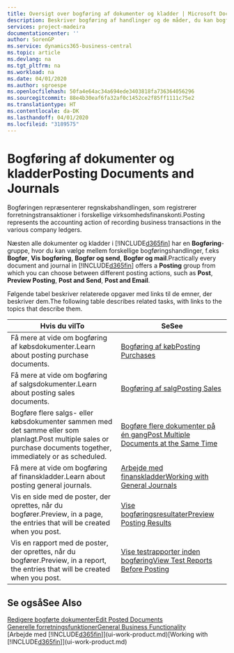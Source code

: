 ```yaml
---
title: Oversigt over bogføring af dokumenter og kladder | Microsoft Docs
description: Beskriver bogføring af handlinger og de måder, du kan bogføre dokumenter og kladder.
services: project-madeira
documentationcenter: ''
author: SorenGP
ms.service: dynamics365-business-central
ms.topic: article
ms.devlang: na
ms.tgt_pltfrm: na
ms.workload: na
ms.date: 04/01/2020
ms.author: sgroespe
ms.openlocfilehash: 50fa4e64ac34a694ede3403818fa736364056296
ms.sourcegitcommit: 88e4b30eaf6fa32af0c1452ce2f85ff1111c75e2
ms.translationtype: HT
ms.contentlocale: da-DK
ms.lasthandoff: 04/01/2020
ms.locfileid: "3189575"
---
```

# <a name="posting-documents-and-journals"></a><span data-ttu-id="70521-103">Bogføring af dokumenter og kladder</span><span class="sxs-lookup"><span data-stu-id="70521-103">Posting Documents and Journals</span></span>
<span data-ttu-id="70521-104">Bogføringen repræsenterer regnskabshandlingen, som registrerer forretningstransaktioner i forskellige virksomhedsfinanskonti.</span><span class="sxs-lookup"><span data-stu-id="70521-104">Posting represents the accounting action of recording business transactions in the various company ledgers.</span></span>

<span data-ttu-id="70521-105">Næsten alle dokumenter og kladder i [!INCLUDE[d365fin](includes/d365fin_md.md)] har en **Bogføring**-gruppe, hvor du kan vælge mellem forskellige bogføringshandlinger, f.eks **Bogfør**, **Vis bogføring**, **Bogfør og send**, **Bogfør og mail**.</span><span class="sxs-lookup"><span data-stu-id="70521-105">Practically every document and journal in [!INCLUDE[d365fin](includes/d365fin_md.md)] offers a **Posting** group from which you can choose between different posting actions, such as **Post**, **Preview Posting**, **Post and Send**, **Post and Email**.</span></span>

<span data-ttu-id="70521-106">Følgende tabel beskriver relaterede opgaver med links til de emner, der beskriver dem.</span><span class="sxs-lookup"><span data-stu-id="70521-106">The following table describes related tasks, with links to the topics that describe them.</span></span>

| <span data-ttu-id="70521-107">Hvis du vil</span><span class="sxs-lookup"><span data-stu-id="70521-107">To</span></span> | <span data-ttu-id="70521-108">Se</span><span class="sxs-lookup"><span data-stu-id="70521-108">See</span></span> |
| --- | --- |
| <span data-ttu-id="70521-109">Få mere at vide om bogføring af købsdokumenter.</span><span class="sxs-lookup"><span data-stu-id="70521-109">Learn about posting purchase documents.</span></span> |[<span data-ttu-id="70521-110">Bogføring af køb</span><span class="sxs-lookup"><span data-stu-id="70521-110">Posting Purchases</span></span>](ui-post-purchases.md) |
| <span data-ttu-id="70521-111">Få mere at vide om bogføring af salgsdokumenter.</span><span class="sxs-lookup"><span data-stu-id="70521-111">Learn about posting sales documents.</span></span> |[<span data-ttu-id="70521-112">Bogføring af salg</span><span class="sxs-lookup"><span data-stu-id="70521-112">Posting Sales</span></span>](ui-post-sales.md) |
| <span data-ttu-id="70521-113">Bogføre flere salgs- eller købsdokumenter sammen med det samme eller som planlagt.</span><span class="sxs-lookup"><span data-stu-id="70521-113">Post multiple sales or purchase documents together, immediately or as scheduled.</span></span>|[<span data-ttu-id="70521-114">Bogføre flere dokumenter på én gang</span><span class="sxs-lookup"><span data-stu-id="70521-114">Post Multiple Documents at the Same Time</span></span>](ui-batch-posting.md)|
| <span data-ttu-id="70521-115">Få mere at vide om bogføring af finanskladder.</span><span class="sxs-lookup"><span data-stu-id="70521-115">Learn about posting general journals.</span></span> |[<span data-ttu-id="70521-116">Arbejde med finanskladder</span><span class="sxs-lookup"><span data-stu-id="70521-116">Working with General Journals</span></span>](ui-work-general-journals.md) |
| <span data-ttu-id="70521-117">Vis en side med de poster, der oprettes, når du bogfører.</span><span class="sxs-lookup"><span data-stu-id="70521-117">Preview, in a page, the entries that will be created when you post.</span></span> |[<span data-ttu-id="70521-118">Vise bogføringsresultater</span><span class="sxs-lookup"><span data-stu-id="70521-118">Preview Posting Results</span></span>](ui-how-preview-post-results.md) |
| <span data-ttu-id="70521-119">Vis en rapport med de poster, der oprettes, når du bogfører.</span><span class="sxs-lookup"><span data-stu-id="70521-119">Preview, in a report, the entries that will be created when you post.</span></span> |[<span data-ttu-id="70521-120">Vise testrapporter inden bogføring</span><span class="sxs-lookup"><span data-stu-id="70521-120">View Test Reports Before Posting</span></span>](ui-how-view-test-reports-posting.md) |

## <a name="see-also"></a><span data-ttu-id="70521-121">Se også</span><span class="sxs-lookup"><span data-stu-id="70521-121">See Also</span></span>
[<span data-ttu-id="70521-122">Redigere bogførte dokumenter</span><span class="sxs-lookup"><span data-stu-id="70521-122">Edit Posted Documents</span></span>](across-edit-posted-document.md)  
[<span data-ttu-id="70521-123">Generelle forretningsfunktioner</span><span class="sxs-lookup"><span data-stu-id="70521-123">General Business Functionality</span></span>](ui-across-business-areas.md)  
<span data-ttu-id="70521-124">[Arbejde med [!INCLUDE[d365fin](includes/d365fin_md.md)]](ui-work-product.md)</span><span class="sxs-lookup"><span data-stu-id="70521-124">[Working with [!INCLUDE[d365fin](includes/d365fin_md.md)]](ui-work-product.md)</span></span>
